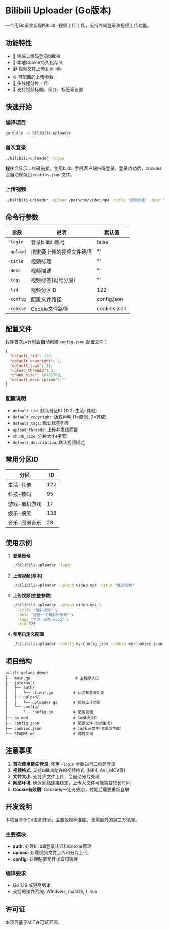 # Bilibili Uploader (Go版本)

一个用Go语言实现的bilibili视频上传工具，支持终端登录和视频上传功能。

## 功能特性

- 🔐 终端二维码登录bilibili
- 💾 本地Cookie持久化存储
- 📹 视频文件上传到bilibili
- ⚙️ 可配置的上传参数
- 🚀 多线程分片上传
- 📝 支持视频标题、简介、标签等设置

## 快速开始

### 编译项目

```bash
go build -o bilibili-uploader
```

### 首次登录

```bash
./bilibili-uploader -login
```

程序会显示二维码链接，使用bilibili手机客户端扫码登录。登录成功后，cookies会自动保存到 `cookies.json` 文件。

### 上传视频

```bash
./bilibili-uploader -upload /path/to/video.mp4 -title "视频标题" -desc "视频描述" -tags "标签1,标签2"
```

## 命令行参数

| 参数 | 说明 | 默认值 |
|------|------|--------|
| `-login` | 登录bilibili账号 | false |
| `-upload` | 指定要上传的视频文件路径 | "" |
| `-title` | 视频标题 | "" |
| `-desc` | 视频描述 | "" |
| `-tags` | 视频标签(逗号分隔) | "" |
| `-tid` | 视频分区ID | 122 |
| `-config` | 配置文件路径 | config.json |
| `-cookie` | Cookie文件路径 | cookies.json |

## 配置文件

程序首次运行时会自动创建 `config.json` 配置文件：

```json
{
  "default_tid": 122,
  "default_copyright": 1,
  "default_tags": [],
  "upload_threads": 3,
  "chunk_size": 10485760,
  "default_description": ""
}
```

### 配置说明

- `default_tid`: 默认分区ID (122=生活-其他)
- `default_copyright`: 版权声明 (1=原创, 2=转载)
- `default_tags`: 默认标签列表
- `upload_threads`: 上传并发线程数
- `chunk_size`: 分片大小(字节)
- `default_description`: 默认视频描述

## 常用分区ID

| 分区 | ID |
|------|-----|
| 生活-其他 | 122 |
| 科技-数码 | 95 |
| 游戏-单机游戏 | 17 |
| 娱乐-搞笑 | 138 |
| 音乐-原创音乐 | 28 |

## 使用示例

1. **登录账号**
   ```bash
   ./bilibili-uploader -login
   ```

2. **上传视频(基本)**
   ```bash
   ./bilibili-uploader -upload video.mp4 -title "我的视频"
   ```

3. **上传视频(完整参数)**
   ```bash
   ./bilibili-uploader -upload video.mp4 \
     -title "精彩视频" \
     -desc "这是一个精彩的视频" \
     -tags "生活,日常,vlog" \
     -tid 122
   ```

4. **使用自定义配置**
   ```bash
   ./bilibili-uploader -config my-config.json -cookie my-cookies.json -upload video.mp4
   ```

## 项目结构

```
bilili_golang_demo/
├── main.go                    # 主程序入口
├── internal/
│   ├── auth/
│   │   └── client.go         # 认证和登录功能
│   ├── upload/
│   │   └── uploader.go       # 视频上传功能
│   └── config/
│       └── config.go         # 配置管理
├── go.mod                    # Go模块文件
├── config.json               # 配置文件(自动生成)
├── cookies.json              # Cookie文件(登录后生成)
└── README.md                 # 说明文档
```

## 注意事项

1. **首次使用请先登录**: 使用 `-login` 参数进行二维码登录
2. **视频格式**: 支持bilibili允许的视频格式 (MP4, AVI, MOV等)
3. **文件大小**: 支持大文件上传，会自动分片处理
4. **网络环境**: 确保网络连接稳定，上传大文件可能需要较长时间
5. **Cookie有效期**: Cookie有一定有效期，过期后需要重新登录

## 开发说明

本项目基于Go语言开发，主要依赖标准库，无需额外的第三方依赖。

### 主要模块

- **auth**: 处理bilibili登录认证和Cookie管理
- **upload**: 处理视频文件上传和分片上传
- **config**: 处理配置文件读取和管理

### 编译要求

- Go 1.19 或更高版本
- 支持的操作系统: Windows, macOS, Linux

## 许可证

本项目基于MIT许可证开源。
